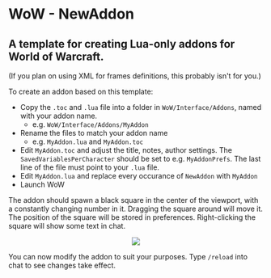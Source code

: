 # WoW - NewAddon
## A template for creating Lua-only addons for World of Warcraft.

(If you plan on using XML for frames definitions, this probably isn't for you.)

To create an addon based on this template:

* Copy the `.toc` and `.lua` file into a folder in `WoW/Interface/Addons`, named with your addon name.
    * e.g. `WoW/Interface/Addons/MyAddon`
* Rename the files to match your addon name
    * e.g. `MyAddon.lua` and `MyAddon.toc`
* Edit `MyAddon.toc` and adjust the title, notes, author settings. The `SavedVariablesPerCharacter` should be set to e.g. `MyAddonPrefs`. The last line of the file must point to your `.lua` file.
* Edit `MyAddon.lua` and replace every occurance of `NewAddon` with `MyAddon`
* Launch WoW

The addon should spawn a black square in the center of the viewport, with a constantly changing number in it. Dragging the square around will move it. The position of the square will be stored in preferences. Right-clicking the square will show some text in chat.

<center><img src="http://iamcal.github.com/NewAddon/demo.png" /></center>

You can now modify the addon to suit your purposes. Type `/reload` into chat to see changes take effect.